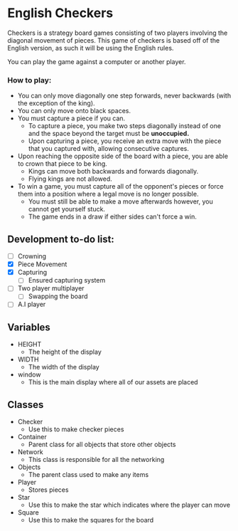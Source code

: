 # English Checkers
Checkers is a strategy board games consisting of two players involving the diagonal movement of pieces.
This game of checkers is based off of the English version, as such it will be using the English rules.

You can play the game against a computer or another player.

### How to play:
 - You can only move diagonally one step forwards, never backwards (with the exception of the king).
 - You can only move onto black spaces.
 - You must capture a piece if you can.
    - To capture a piece, you make two steps diagonally instead of one and the space beyond the target must be __unoccupied.__
    - Upon capturing a piece, you receive an extra move with the piece that you captured with, allowing consecutive captures.
 - Upon reaching the opposite side of the board with a piece, you are able to crown that piece to be king.
    - Kings can move both backwards and forwards diagonally.
    - Flying kings are not allowed.
 - To win a game, you must capture all of the opponent's pieces or force them into a position where a legal move is no longer possible.
    - You must still be able to make a move afterwards however, you cannot get yourself stuck.
    - The game ends in a draw if either sides can't force a win.

## Development to-do list:
 - [ ] Crowning
 - [X] Piece Movement
 - [X] Capturing
    - [ ] Ensured capturing system
 - [ ] Two player multiplayer
    - [ ] Swapping the board
 - [ ] A.I player

## Variables 
 - HEIGHT
    - The height of the display
 - WIDTH
    - The width of the display
 - window
    - This is the main display where all of our assets are placed
## Classes
 - Checker
    - Use this to make checker pieces
 - Container
    - Parent class for all objects that store other objects
 - Network
    - This class is responsible for all the networking
 - Objects 
    - The parent class used to make any items
 - Player
    - Stores pieces
 - Star
    - Use this to make the star which indicates where the player can move
 - Square
    - Use this to make the squares for the board